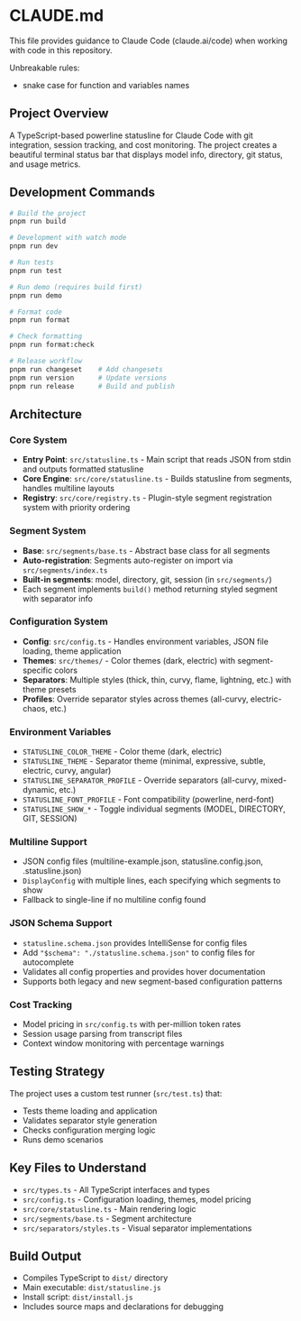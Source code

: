 # CLAUDE.md

This file provides guidance to Claude Code (claude.ai/code) when
working with code in this repository.

Unbreakable rules:

- snake case for function and variables names

## Project Overview

A TypeScript-based powerline statusline for Claude Code with git
integration, session tracking, and cost monitoring. The project
creates a beautiful terminal status bar that displays model info,
directory, git status, and usage metrics.

## Development Commands

```bash
# Build the project
pnpm run build

# Development with watch mode
pnpm run dev

# Run tests
pnpm run test

# Run demo (requires build first)
pnpm run demo

# Format code
pnpm run format

# Check formatting
pnpm run format:check

# Release workflow
pnpm run changeset    # Add changesets
pnpm run version      # Update versions
pnpm run release      # Build and publish
```

## Architecture

### Core System

- **Entry Point**: `src/statusline.ts` - Main script that reads JSON
  from stdin and outputs formatted statusline
- **Core Engine**: `src/core/statusline.ts` - Builds statusline from
  segments, handles multiline layouts
- **Registry**: `src/core/registry.ts` - Plugin-style segment
  registration system with priority ordering

### Segment System

- **Base**: `src/segments/base.ts` - Abstract base class for all
  segments
- **Auto-registration**: Segments auto-register on import via
  `src/segments/index.ts`
- **Built-in segments**: model, directory, git, session (in
  `src/segments/`)
- Each segment implements `build()` method returning styled segment
  with separator info

### Configuration System

- **Config**: `src/config.ts` - Handles environment variables, JSON
  file loading, theme application
- **Themes**: `src/themes/` - Color themes (dark, electric) with
  segment-specific colors
- **Separators**: Multiple styles (thick, thin, curvy, flame,
  lightning, etc.) with theme presets
- **Profiles**: Override separator styles across themes (all-curvy,
  electric-chaos, etc.)

### Environment Variables

- `STATUSLINE_COLOR_THEME` - Color theme (dark, electric)
- `STATUSLINE_THEME` - Separator theme (minimal, expressive, subtle,
  electric, curvy, angular)
- `STATUSLINE_SEPARATOR_PROFILE` - Override separators (all-curvy,
  mixed-dynamic, etc.)
- `STATUSLINE_FONT_PROFILE` - Font compatibility (powerline,
  nerd-font)
- `STATUSLINE_SHOW_*` - Toggle individual segments (MODEL, DIRECTORY,
  GIT, SESSION)

### Multiline Support

- JSON config files (multiline-example.json, statusline.config.json,
  .statusline.json)
- `DisplayConfig` with multiple lines, each specifying which segments
  to show
- Fallback to single-line if no multiline config found

### JSON Schema Support

- `statusline.schema.json` provides IntelliSense for config files
- Add `"$schema": "./statusline.schema.json"` to config files for
  autocomplete
- Validates all config properties and provides hover documentation
- Supports both legacy and new segment-based configuration patterns

### Cost Tracking

- Model pricing in `src/config.ts` with per-million token rates
- Session usage parsing from transcript files
- Context window monitoring with percentage warnings

## Testing Strategy

The project uses a custom test runner (`src/test.ts`) that:

- Tests theme loading and application
- Validates separator style generation
- Checks configuration merging logic
- Runs demo scenarios

## Key Files to Understand

- `src/types.ts` - All TypeScript interfaces and types
- `src/config.ts` - Configuration loading, themes, model pricing
- `src/core/statusline.ts` - Main rendering logic
- `src/segments/base.ts` - Segment architecture
- `src/separators/styles.ts` - Visual separator implementations

## Build Output

- Compiles TypeScript to `dist/` directory
- Main executable: `dist/statusline.js`
- Install script: `dist/install.js`
- Includes source maps and declarations for debugging
